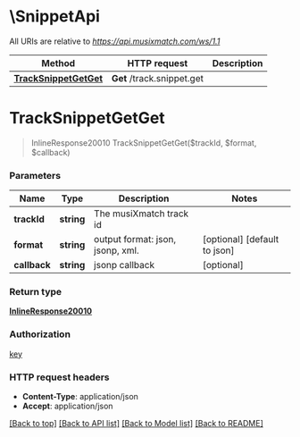 # \SnippetApi

All URIs are relative to *https://api.musixmatch.com/ws/1.1*

Method | HTTP request | Description
------------- | ------------- | -------------
[**TrackSnippetGetGet**](SnippetApi.md#TrackSnippetGetGet) | **Get** /track.snippet.get | 


# **TrackSnippetGetGet**
> InlineResponse20010 TrackSnippetGetGet($trackId, $format, $callback)






### Parameters

Name | Type | Description  | Notes
------------- | ------------- | ------------- | -------------
 **trackId** | **string**| The musiXmatch track id | 
 **format** | **string**| output format: json, jsonp, xml. | [optional] [default to json]
 **callback** | **string**| jsonp callback | [optional] 

### Return type

[**InlineResponse20010**](inline_response_200_10.md)

### Authorization

[key](../README.md#key)

### HTTP request headers

 - **Content-Type**: application/json
 - **Accept**: application/json

[[Back to top]](#) [[Back to API list]](../README.md#documentation-for-api-endpoints) [[Back to Model list]](../README.md#documentation-for-models) [[Back to README]](../README.md)

